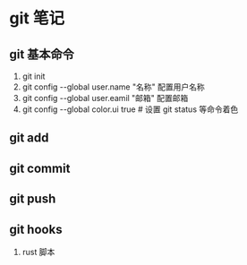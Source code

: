 # git 笔记

## git 基本命令

1.  git init
2.  git config --global user.name "名称" 配置用户名称
3.  git config --global user.eamil "邮箱" 配置邮箱
4.  git config --global color.ui true # 设置 git status 等命令着色

## git add

## git commit

## git push

## git hooks

1.  rust 脚本
